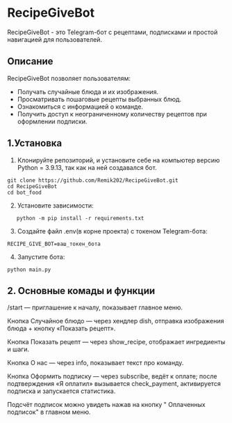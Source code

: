 # RecipeGiveBot

RecipeGiveBot - это Telegram-бот с рецептами, подписками и простой навигацией для пользователей.

## Описание

RecipeGiveBot позволяет пользователям:
- Получать случайные блюда и их изображения.  
- Просматривать пошаговые рецепты выбранных блюд.  
- Ознакомиться с информацией о команде.  
- Получить доступ к неограниченному количеству рецептов при оформлении подписки.

## 1.Установка
1. Клонируйте репозиторий, и установите себе на компьютер версию Python = 3.9.13, так как на ней создавался бот.
   
```bach
git clone https://github.com/Remik202/RecipeGiveBot.git
cd RecipeGiveBot
cd bot_food
```
  
  
2. Установите зависимости:
   
```bach
   python -m pip install -r requirements.txt
```

3. Создайте файл .env(в корне проекта) с токеном Telegram-бота:

```bach
RECIPE_GIVE_BOT=ваш_токен_бота
```

4. Запустите бота:

```bach
python main.py
```
## 2. Основные комады и функции
/start — приглашение к началу, показывает главное меню.

Кнопка Случайное блюдо — через хендлер dish, отправка изображения блюда + кнопку «Показать рецепт».

Кнопка Показать рецепт — через show_recipe, отображает ингредиенты и шаги.

Кнопка О нас — через info, показывает текст про команду.

Кнопка Оформить подписку — через subscribe, ведёт к оплате; после подтверждения «Я оплатил» вызывается check_payment, активируется подписка и запускается статистика.

Подсчёт подписок можно увидеть нажав на кнопку " Оплаченных подписок" в главном меню.  

